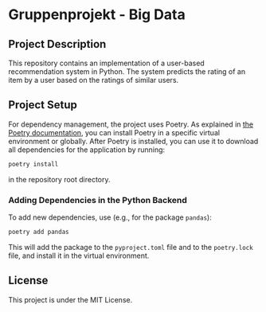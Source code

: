 # Gruppenprojekt - Big Data

## Project Description
This repository contains an implementation of a user-based recommendation system in Python. The system predicts the rating of an item by a user based on the ratings of similar users.


## Project Setup
For dependency management, the project uses Poetry. As explained in [the Poetry documentation](https://python-poetry.org/docs/), you can install Poetry in a specific virtual environment or globally. 
After Poetry is installed, you can use it to download all dependencies for the application by running:

```bash
poetry install
```

in the repository root directory.

### Adding Dependencies in the Python Backend
To add new dependencies, use (e.g., for the package `pandas`):

```bash
poetry add pandas
```

This will add the package to the `pyproject.toml` file and to the `poetry.lock` file, and install it in the virtual environment.


## License
This project is under the MIT License.